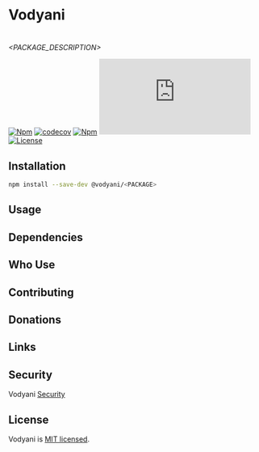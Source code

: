# Vodyani <PACKAGE>

# <PACKAGE>

*<PACKAGE_DESCRIPTION>*

[![Npm](https://img.shields.io/npm/v/@vodyani/<PACKAGE>)](https://www.npmjs.com/package/@vodyani/<PACKAGE>)
[![codecov](https://codecov.io/gh/vodyani/<PACKAGE>/branch/main/graph/badge.svg?token=YHBHSZH5PB)](https://codecov.io/gh/vodyani/<PACKAGE>)
[![Npm](https://img.shields.io/npm/dm/@vodyani/<PACKAGE>)](https://www.npmjs.com/package/@vodyani/<PACKAGE>)
[![Known Vulnerabilities](https://snyk.io/test/github/vodyani/<PACKAGE>/badge.svg?targetFile=package.json)](https://snyk.io/test/github/vodyani/<PACKAGE>?targetFile=package.json)
[![License](https://img.shields.io/github/license/vodyani/<PACKAGE>)](LICENSE)

## Installation

```sh
npm install --save-dev @vodyani/<PACKAGE>
```

## Usage

## Dependencies

## Who Use <PACKAGE>

## Contributing

## **Donations**

## Links

## Security

Vodyani <PACKAGE> [Security](SECURITY)

## License

Vodyani <PACKAGE> is [MIT licensed](LICENSE).
